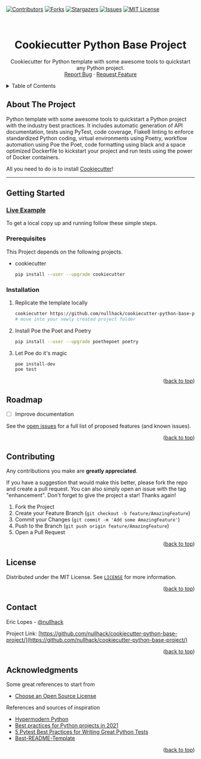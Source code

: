 <div id="top"></div>

<!-- PROJECT SHIELDS -->
<!--
*** I'm using markdown "reference style" links for readability.
*** Reference links are enclosed in brackets [ ] instead of parentheses ( ).
*** See the bottom of this document for the declaration of the reference variables
*** for contributors-url, forks-url, etc. This is an optional, concise syntax you may use.
*** https://www.markdownguide.org/basic-syntax/#reference-style-links
-->
[![Contributors][contributors-shield]][contributors-url]
[![Forks][forks-shield]][forks-url]
[![Stargazers][stars-shield]][stars-url]
[![Issues][issues-shield]][issues-url]
[![MIT License][license-shield]][license-url]



<!-- PROJECT LOGO -->
<br />
<div align="center">

  <h1 align="center"> Cookiecutter Python Base Project</h3>

  <p align="center">
    Cookiecutter for Python template with some awesome tools to quickstart any Python project.
    <br />
    <a href="https://github.com/nullhack/cookiecutter-python-base-project/issues">Report Bug</a>
    ·
    <a href="https://github.com/nullhack/cookiecutter-python-base-project/issues">Request Feature</a>
  </p>
</div>



<!-- TABLE OF CONTENTS -->
<details>
  <summary>Table of Contents</summary>
  <ol>
    <li>
      <a href="#about-the-project">About The Project</a>
    </li>
    <li>
      <a href="#getting-started">Getting Started</a>
      <ul>
        <li><a href="#prerequisites">Prerequisites</a></li>
        <li><a href="#installation">Installation</a></li>
      </ul>
    </li>
    <li><a href="#roadmap">Roadmap</a></li>
    <li><a href="#contributing">Contributing</a></li>
    <li><a href="#license">License</a></li>
    <li><a href="#contact">Contact</a></li>
    <li><a href="#acknowledgments">Acknowledgments</a></li>
  </ol>
</details>



<!-- ABOUT THE PROJECT -->
## About The Project

Python template with some awesome tools to quickstart a Python project with the industry best practices. 
It includes automatic generation of API documentation, tests using PyTest, code coverage, 
Flake8 linting to enforce standardized Python coding, virtual environments using Poetry, workflow automation using Poe the Poet, 
code formatting using black and a space optimized Dockerfile to kickstart your project and run tests using the power of Docker containers. 

All you need to do is to install [Cookiecutter](https://cookiecutter.readthedocs.io/en/1.7.2/usage.html)!

---

<!-- GETTING STARTED -->
## Getting Started

### [Live Example](https://github.com/nullhack/python-base-project)

To get a local copy up and running follow these simple steps.

### Prerequisites

This Project depends on the following projects.
* cookiecutter
  ```sh
  pip install --user --upgrade cookiecutter
  ```

### Installation

1. Replicate the template locally
   ```sh
   cookiecutter https://github.com/nullhack/cookiecutter-python-base-project
   # move into your newly created project folder
   ```
2. Install Poe the  Poet and Poetry
   ```sh
   pip install --user --upgrade poethepoet poetry
   ```
3. Let Poe do it's magic
   ```sh
   poe install-dev
   poe test
   ```

<p align="right">(<a href="#top">back to top</a>)</p>


<!-- ROADMAP -->
## Roadmap

- [ ] Improve documentation

See the [open issues](https://github.com/nullhack/cookiecutter-python-base-project/issues) for a full list of proposed features (and known issues).

<p align="right">(<a href="#top">back to top</a>)</p>


<!-- CONTRIBUTING -->
## Contributing

Any contributions you make are **greatly appreciated**.

If you have a suggestion that would make this better, please fork the repo and create a pull request. You can also simply open an issue with the tag "enhancement".
Don't forget to give the project a star! Thanks again!

1. Fork the Project
2. Create your Feature Branch (`git checkout -b feature/AmazingFeature`)
3. Commit your Changes (`git commit -m 'Add some AmazingFeature'`)
4. Push to the Branch (`git push origin feature/AmazingFeature`)
5. Open a Pull Request

<p align="right">(<a href="#top">back to top</a>)</p>


<!-- LICENSE -->
## License

Distributed under the MIT License. See [`LICENSE`](https://github.com/nullhack/cookiecutter-python-base-project/blob/main/LICENSE) for more information.

<p align="right">(<a href="#top">back to top</a>)</p>


<!-- CONTACT -->
## Contact

Eric Lopes - [@nullhack](https://github.com/nullhack)

Project Link: [https://github.com/nullhack/cookiecutter-python-base-project/](https://github.com/nullhack/cookiecutter-python-base-project/)

<p align="right">(<a href="#top">back to top</a>)</p>


<!-- ACKNOWLEDGMENTS -->
## Acknowledgments

Some great references to start from

* [Choose an Open Source License](https://choosealicense.com)

References and sources of inspiration

* [Hypermodern Python](https://cjolowicz.github.io/posts/hypermodern-python-01-setup/)
* [Best practices for Python projects in 2021](https://mitelman.engineering/blog/python-best-practice/automating-python-best-practices-for-a-new-project/)
* [5 Pytest Best Practices for Writing Great Python Tests](https://www.nerdwallet.com/blog/engineering/5-pytest-best-practices/)
* [Best-README-Template](https://github.com/othneildrew/Best-README-Template)

<p align="right">(<a href="#top">back to top</a>)</p>


<!-- MARKDOWN LINKS & IMAGES -->
<!-- https://www.markdownguide.org/basic-syntax/#reference-style-links -->
[contributors-shield]: https://img.shields.io/github/contributors/nullhack/cookiecutter-python-base-project.svg?style=for-the-badge
[contributors-url]: https://github.com/nullhack/cookiecutter-python-base-project/graphs/contributors
[forks-shield]: https://img.shields.io/github/forks/nullhack/cookiecutter-python-base-project.svg?style=for-the-badge
[forks-url]: https://github.com/nullhack/cookiecutter-python-base-project/network/members
[stars-shield]: https://img.shields.io/github/stars/nullhack/cookiecutter-python-base-project.svg?style=for-the-badge
[stars-url]: https://github.com/nullhack/cookiecutter-python-base-project/stargazers
[issues-shield]: https://img.shields.io/github/issues/nullhack/cookiecutter-python-base-project.svg?style=for-the-badge
[issues-url]: https://github.com/nullhack/cookiecutter-python-base-project/issues
[license-shield]: https://img.shields.io/badge/license-MIT-green?style=for-the-badge
[license-url]: https://github.com/nullhack/cookiecutter-python-base-project/blob/main/LICENSE.txt
